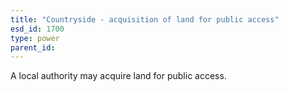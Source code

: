 ```yaml
---
title: "Countryside - acquisition of land for public access"
esd_id: 1700
type: power
parent_id:  
---
```


A local authority may acquire land for public access.

